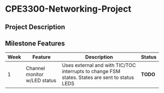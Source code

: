 # CPE3300-Networking-Project

## Project Description

## Milestone Features
| Week | Feature | Description | Status |
| --- | --- | --- | --- |
| 1 | Channel monitor w/LED status | Uses external and with TIC/TOC interrupts to change FSM states. States are sent to status LEDS | **TODO** |
